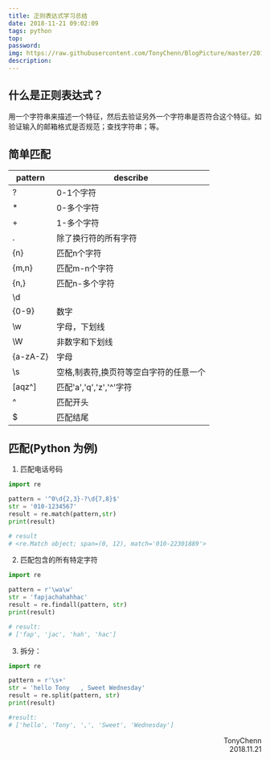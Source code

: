```yaml
---
title: 正则表达式学习总结
date: 2018-11-21 09:02:09
tags: python
top:
password:
img: https://raw.githubusercontent.com/TonyChenn/BlogPicture/master/2018/11.21/icon.jpg
description:
---
```


## 什么是正则表达式？
用一个字符串来描述一个特征，然后去验证另外一个字符串是否符合这个特征。如验证输入的邮箱格式是否规范；查找字符串；等。

## 简单匹配
|pattern|describe|
|---|---|
|?|0-1个字符|
|*|0-多个字符|
|+|1-多个字符|
|.|除了换行符的所有字符|
|{n}|匹配n个字符|
|{m,n}|匹配m-n个字符|
|{n,}|匹配n-多个字符|
|\d||
|{0-9}|数字|
|\w|字母，下划线|
|\W|非数字和下划线|
|{a-zA-Z}|字母|
|\s|空格,制表符,换页符等空白字符的任意一个|
|[aqz^]|匹配'a','q','z','^'字符|
|^|匹配开头|
|$|匹配结尾|

## 匹配(Python 为例)
1. 匹配电话号码
```python
import re

pattern = '^0\d{2,3}-?\d{7,8}$'
str = '010-1234567'
result = re.match(pattern,str)
print(result)

# result
# <re.Match object; span=(0, 12), match='010-22301889'>
```
2. 匹配包含的所有特定字符
```python
import re

pattern = r'\wa\w'
str = 'fapjachahahhac'
result = re.findall(pattern, str)
print(result)

# result:
# ['fap', 'jac', 'hah', 'hac']
```
3. 拆分：
```python
import re

pattern = r'\s+'
str = 'hello Tony   , Sweet Wednesday'
result = re.split(pattern, str)
print(result)

#result:
# ['hello', 'Tony', ',', 'Sweet', 'Wednesday']
```


<div align='right'>TonyChenn<br>2018.11.21</div>